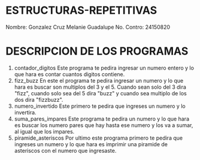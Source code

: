# ESTRUCTURAS-REPETITIVAS
Nombre: Gonzalez Cruz Melanie Guadalupe 
No. Contro: 24150820 
# DESCRIPCION DE LOS PROGRAMAS 
1. contador_digitos 
   Este programa te pedira ingresar un numero entero y lo que hara es contar cuantos digitos contiene. 
2. fizz_buzz 
   En este el programa te pedira ingresar un numero y lo que hara es buscar son multiplos del 3 y el 5. Cuando sean solo del 3 dira "fizz", cuando solo sea del 5 dira "buzz" y cuando sea multiplo de los dos dira "fizzbuzz". 
3. numero_invertido 
  Este primero te pedira que ingreses un numero y lo invertira. 
4. suma_pares_impares 
   Este programa te pedira un numero y lo que hara es buscar los numero pares que hay hasta ese numero y los va a sumar, al igual que los impares. 
5. piramide_asteriscos 
   Por ultimo este programa primero te pedira que ingreses un numero y lo que hara es imprimir una piramide de asteriscos con el numero que ingresaste. 
